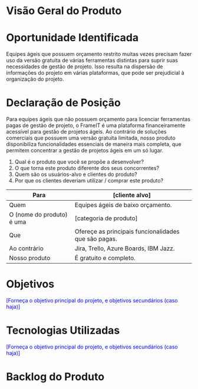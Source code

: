 # Visão Geral do Produto

# Oportunidade Identificada
Equipes ágeis que possuem orçamento restrito muitas vezes precisam fazer uso da versão gratuita de várias ferramentas distintas para suprir suas necessidades de gestão de projeto. Isso resulta na dispersão de informações do projeto em várias plataformas, que pode ser prejudicial à organização do projeto.

# Declaração de Posição
Para equipes ágeis que não possuem orçamento para licenciar ferramentas pagas de gestão de projeto, o FrameIT é uma plataforma financeiramente acessível para gestão de projetos ágeis. Ao contrário de soluções comerciais que possuem uma versão gratuita limitada, nosso produto disponibiliza funcionalidades essenciais de maneira mais completa, que permitem concentrar a gestão de projetos ágeis em um só lugar.

1. Qual é o produto que você se propõe a desenvolver?
2. O que torna este produto diferente dos seus concorrentes?
3. Quem são os usuários-alvo e clientes do produto?
4. Por que os clientes deveriam utilizar / comprar este produto?

| Para                     | [cliente alvo]                                           |
|--------------------------|----------------------------------------------------------|
| Quem                     | Equipes ágeis de baixo orçamento.              |
| O (nome do produto) é uma| [categoria de produto]                                    |
| Que                      | Ofereçe as principais funcionalidades que são pagas. |
| Ao contrário             | Jira, Trello, Azure Boards, IBM Jazz.                        |
| Nosso produto            | É gratuito e completo.                    |

# Objetivos
<span style="color:blue">
[Forneça o objetivo principal do projeto, e objetivos secundários (caso haja)]
</span>

# Tecnologias Utilizadas
<span style="color:blue">
[Forneça o objetivo principal do projeto, e objetivos secundários (caso haja)]
</span>

# Backlog do Produto
<span style="color:blue">
</span>

